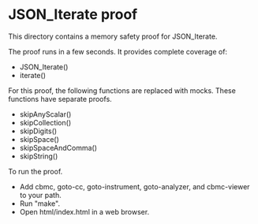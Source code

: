 JSON_Iterate proof
==============

This directory contains a memory safety proof for JSON_Iterate.

The proof runs in a few seconds.  It provides complete coverage of:
* JSON_Iterate()
* iterate()

For this proof, the following functions are replaced with mocks.
These functions have separate proofs.
* skipAnyScalar()
* skipCollection()
* skipDigits()
* skipSpace()
* skipSpaceAndComma()
* skipString()

To run the proof.
* Add cbmc, goto-cc, goto-instrument, goto-analyzer, and cbmc-viewer
  to your path.
* Run "make".
* Open html/index.html in a web browser.
